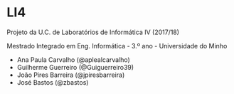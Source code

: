 # LI4

Projeto da U.C. de Laboratórios de Informática IV (2017/18)

Mestrado Integrado em Eng. Informática - 3.º ano - Universidade do Minho

* Ana Paula Carvalho (@aplealcarvalho)
* Guilherme Guerreiro (@Guiguerreiro39)
* João Pires Barreira (@jpiresbarreira)
* José Bastos (@zbastos)
